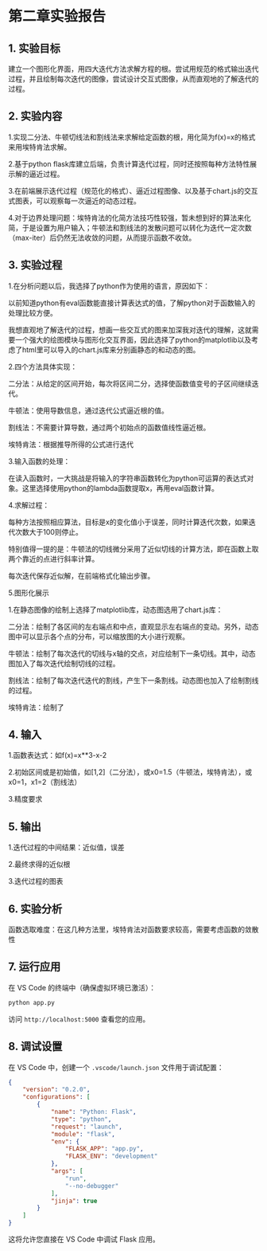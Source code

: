 # 第二章实验报告

## 1. 实验目标

建立一个图形化界面，用四大迭代方法求解方程的根。尝试用规范的格式输出迭代过程，并且绘制每次迭代的图像，尝试设计交互式图像，从而直观地的了解迭代的过程。

## 2. 实验内容

1.实现二分法、牛顿切线法和割线法来求解给定函数的根，用化简为f(x)=x的格式来用埃特肯法求解。

2.基于python flask库建立后端，负责计算迭代过程，同时还按照每种方法特性展示解的逼近过程。

3.在前端展示迭代过程（规范化的格式）、逼近过程图像、以及基于chart.js的交互式图表，可以观察每一次逼近的动态过程。

4.对于边界处理问题：埃特肯法的化简方法技巧性较强，暂未想到好的算法来化简，于是设置为用户输入；牛顿法和割线法的发散问题可以转化为迭代一定次数（max-iter）后仍然无法收敛的问题，从而提示函数不收敛。

## 3. 实验过程

1.在分析问题以后，我选择了python作为使用的语言，原因如下：

以前知道python有eval函数能直接计算表达式的值，了解python对于函数输入的处理比较方便。

我想直观地了解迭代的过程，想画一些交互式的图来加深我对迭代的理解，这就需要一个强大的绘图模块与图形化交互界面，因此选择了python的matplotlib以及考虑了html里可以导入的chart.js库来分别画静态的和动态的图。

2.四个方法具体实现：

二分法：从给定的区间开始，每次将区间二分，选择使函数值变号的子区间继续迭代。

牛顿法：使用导数信息，通过迭代公式逼近根的值。

割线法：不需要计算导数，通过两个初始点的函数值线性逼近根。

埃特肯法：根据推导所得的公式进行迭代

3.输入函数的处理：

在读入函数时，一大挑战是将输入的字符串函数转化为python可运算的表达式对象。这里选择使用python的lambda函数提取x，再用eval函数计算。

4.求解过程：

每种方法按照相应算法，目标是x的变化值小于误差，同时计算迭代次数，如果迭代次数大于100则停止。

特别值得一提的是：牛顿法的切线微分采用了近似切线的计算方法，即在函数上取两个靠近的点进行斜率计算。

每次迭代保存近似解，在前端格式化输出步骤。

5.图形化展示

1.在静态图像的绘制上选择了matplotlib库，动态图选用了chart.js库：

二分法：绘制了各区间的左右端点和中点，直观显示左右端点的变动。另外，动态图中可以显示各个点的分布，可以缩放图的大小进行观察。

牛顿法：绘制了每次迭代的切线与x轴的交点，对应绘制下一条切线。其中，动态图加入了每次迭代绘制切线的过程。

割线法：绘制了每次迭代迭代的割线，产生下一条割线。动态图也加入了绘制割线的过程。

埃特肯法：绘制了

## 4. 输入

1.函数表达式：如f(x)=x**3-x-2

2.初始区间或是初始值，如[1,2]（二分法），或x0=1.5（牛顿法，埃特肯法），或x0=1，x1=2（割线法）

3.精度要求

## 5. 输出

1.迭代过程的中间结果：近似值，误差

2.最终求得的近似根

3.迭代过程的图表

## 6. 实验分析

函数选取难度：在这几种方法里，埃特肯法对函数要求较高，需要考虑函数的敛散性

## 7. 运行应用

在 VS Code 的终端中（确保虚拟环境已激活）：

```bash
python app.py
```

访问 `http://localhost:5000` 查看您的应用。

## 8. 调试设置

在 VS Code 中，创建一个 `.vscode/launch.json` 文件用于调试配置：

```json
{
    "version": "0.2.0",
    "configurations": [
        {
            "name": "Python: Flask",
            "type": "python",
            "request": "launch",
            "module": "flask",
            "env": {
                "FLASK_APP": "app.py",
                "FLASK_ENV": "development"
            },
            "args": [
                "run",
                "--no-debugger"
            ],
            "jinja": true
        }
    ]
}
```

这将允许您直接在 VS Code 中调试 Flask 应用。
